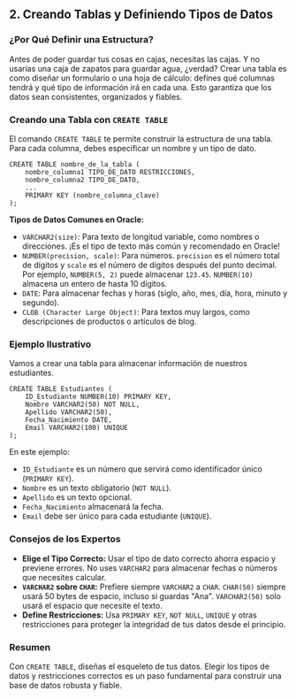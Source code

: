 ## 2. Creando Tablas y Definiendo Tipos de Datos

### ¿Por Qué Definir una Estructura?

Antes de poder guardar tus cosas en cajas, necesitas las cajas. Y no usarías una caja de zapatos para guardar agua, ¿verdad? Crear una tabla es como diseñar un formulario o una hoja de cálculo: defines qué columnas tendrá y qué tipo de información irá en cada una. Esto garantiza que los datos sean consistentes, organizados y fiables.

### Creando una Tabla con `CREATE TABLE`

El comando `CREATE TABLE` te permite construir la estructura de una tabla. Para cada columna, debes especificar un nombre y un tipo de dato.
```oracle
CREATE TABLE nombre_de_la_tabla (
    nombre_columna1 TIPO_DE_DATO RESTRICCIONES,
    nombre_columna2 TIPO_DE_DATO,
    ...
    PRIMARY KEY (nombre_columna_clave)
);
```

**Tipos de Datos Comunes en Oracle:**
- `VARCHAR2(size)`: Para texto de longitud variable, como nombres o direcciones. ¡Es el tipo de texto más común y recomendado en Oracle!
- `NUMBER(precision, scale)`: Para números. `precision` es el número total de dígitos y `scale` es el número de dígitos después del punto decimal. Por ejemplo, `NUMBER(5, 2)` puede almacenar `123.45`. `NUMBER(10)` almacena un entero de hasta 10 dígitos.
- `DATE`: Para almacenar fechas y horas (siglo, año, mes, día, hora, minuto y segundo).
- `CLOB (Character Large Object)`: Para textos muy largos, como descripciones de productos o artículos de blog.

### Ejemplo Ilustrativo

Vamos a crear una tabla para almacenar información de nuestros estudiantes.

```oracle
CREATE TABLE Estudiantes (
    ID_Estudiante NUMBER(10) PRIMARY KEY,
    Nombre VARCHAR2(50) NOT NULL,
    Apellido VARCHAR2(50),
    Fecha_Nacimiento DATE,
    Email VARCHAR2(100) UNIQUE
);
```

En este ejemplo:
- `ID_Estudiante` es un número que servirá como identificador único (`PRIMARY KEY`).
- `Nombre` es un texto obligatorio (`NOT NULL`).
- `Apellido` es un texto opcional.
- `Fecha_Nacimiento` almacenará la fecha.
- `Email` debe ser único para cada estudiante (`UNIQUE`).

### Consejos de los Expertos

- **Elige el Tipo Correcto:** Usar el tipo de dato correcto ahorra espacio y previene errores. No uses `VARCHAR2` para almacenar fechas o números que necesites calcular.
- **`VARCHAR2` sobre `CHAR`:** Prefiere siempre `VARCHAR2` a `CHAR`. `CHAR(50)` siempre usará 50 bytes de espacio, incluso si guardas "Ana". `VARCHAR2(50)` solo usará el espacio que necesite el texto.
- **Define Restricciones:** Usa `PRIMARY KEY`, `NOT NULL`, `UNIQUE` y otras restricciones para proteger la integridad de tus datos desde el principio.

### Resumen

Con `CREATE TABLE`, diseñas el esqueleto de tus datos. Elegir los tipos de datos y restricciones correctos es un paso fundamental para construir una base de datos robusta y fiable.
